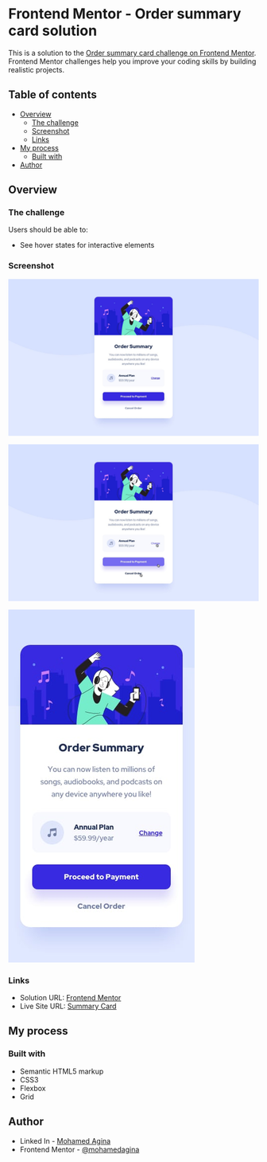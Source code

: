 # Frontend Mentor - Order summary card solution

This is a solution to the [Order summary card challenge on Frontend Mentor](https://www.frontendmentor.io/challenges/order-summary-component-QlPmajDUj). Frontend Mentor challenges help you improve your coding skills by building realistic projects.

## Table of contents

- [Overview](#overview)
  - [The challenge](#the-challenge)
  - [Screenshot](#screenshot)
  - [Links](#links)
- [My process](#my-process)
  - [Built with](#built-with)
- [Author](#author)

## Overview

### The challenge

Users should be able to:

- See hover states for interactive elements

### Screenshot

![Desktop screenshot for the Order summary card coding challenge](./design/desktop-design.jpg)

![Desktop screenshot for the Order summary card coding challenge - Active states](./design/active-states.jpg)

![Mobile screenshot for the Order summary card coding challenge - Active states](./design/mobile-design.jpg)

### Links

- Solution URL: [Frontend Mentor](https://www.frontendmentor.io/solutions/order-summary-component-cEpZmt7sju)
- Live Site URL: [Summary Card](https://order-summary-mohamedagina.vercel.app/)

## My process

### Built with

- Semantic HTML5 markup
- CSS3
- Flexbox
- Grid

## Author

- Linked In - [Mohamed Agina](https://www.linkedin.com/in/mohamed-agina/)
- Frontend Mentor - [@mohamedagina](https://www.frontendmentor.io/profile/mohamedagina)

